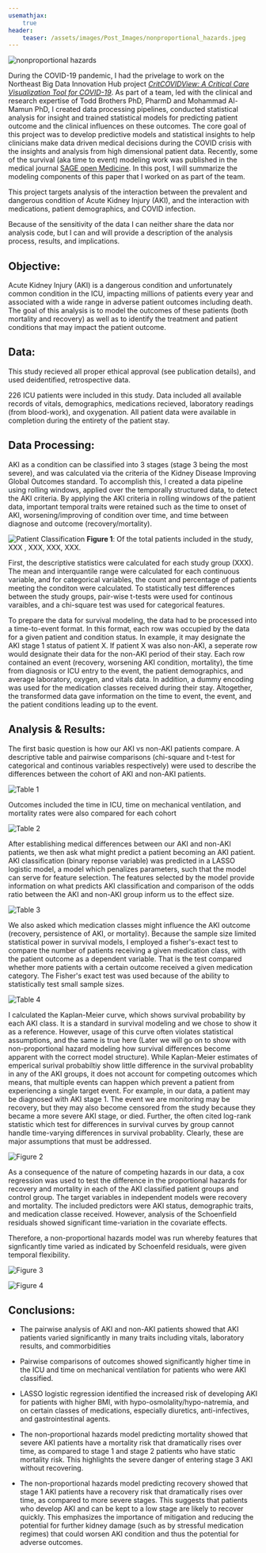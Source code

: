 ```yaml
---
usemathjax:
    true
header: 
    teaser: /assets/images/Post_Images/nonproportional_hazards.jpeg
---
```


![nonproportional hazards](/assets/images/Post_Images/nonproportional_hazards.jpeg)

During the COVID-19 pandemic, I had the privelage to work on the Northeast Big Data Innovation Hub project [_CritCOVIDView: A Critical Care Visualization Tool for COVID-19_](https://nebigdatahub.org/critcovidview/). As part of a team, led with the clinical and research expertise of Todd Brothers PhD, PharmD and Mohammad Al-Mamun PhD, I created data processing pipelines, conducted statistical analysis for insight and trained statistical models for predicting patient outcome and the clinical influences on these outcomes. The core goal of this project was to develop predictive models and statistical insights to help clinicians make data driven medical decisions during the COVID crisis with the insights and analysis from high dimensional patient data. Recently,  some of the survival (aka time to event) modeling work was published in the medical journal [SAGE open Medicine](https://journals.sagepub.com/doi/10.1177/20503121221099359).  In this post, I will summarize the modeling components of this paper that I worked on as part of the team. 

This project  targets analysis of the interaction between the prevalent and dangerous condition of Acute Kidney Injury (AKI), and the interaction with medications, patient demographics, and COVID infection. 

Because of the sensitivity of the data I can neither share the data nor analysis code, but I can and will provide a description of the analysis process, results, and implications.

<object data="/assets/supplementaryfiles/AKI_Survival_Recovery.pdf" width="1000" height="1000" type='application/pdf'></object>


## Objective:

Acute Kidney Injury (AKI) is a dangerous condition and unfortunately common condition in the ICU, impacting millions of patients every year and associated with a wide range in adverse patient outcomes including death. The goal of this analysis is to model the outcomes of these patients (both mortality and recovery) as well as to identify the treatment and patient conditions that may impact the patient outcome.


## Data:
This study recieved all proper ethical approval (see publication details), and used deidentified, retrospective data.

226 ICU patients were included in this study. Data included all available records of vitals, demographics, medications recieved, laboratory readings (from blood-work), and oxygenation. All patient data were available in completion during the entirety of the patient stay.

## Data Processing:
AKI as a condition can be classified into 3 stages (stage 3 being the most severe), and was calculated via the criteria of the Kidney Disease Improving Global Outcomes standard. To accomplish this, I created a data pipeline using rolling windows, applied over the temporally structured data, to detect the AKI criteria. By applying the AKI criteria in rolling windows of the patient data, important temporal traits were retained such as the time to onset of AKI, worsening/improving of condition over time, and time between diagnose and outcome (recovery/mortality).

![Patient Classification](/assets/images/Post_Images/patients_included_KDIGO.PNG)
__Figure 1__: Of the total patients included in the study, XXX , XXX, XXX, XXX.

First, the descriptive statistics were calculated for each study group (XXX). The mean and interquantile range were calculated for each continuous variable, and for categorical variables, the count and percentage of patients meeting the conditon were calculated. To statistically test differences between the study groups, pair-wise t-tests were used for continous varaibles, and a chi-square test was used for categorical features. 

To prepare the data for survival modeling, the data had to be processed into a time-to-event format. In this format, each row was occupied by the data for a given patient and condition status. In example, it may designate the AKI stage 1 status of patient X. If patient X was also non-AKI, a seperate row would designate their data for the non-AKI period of their stay. Each row contained an event (recovery, worsening AKI condition, mortality), the time from diagnosis or ICU entry to the event, the patient demographics, and average laboratory, oxygen, and vitals data. In addition, a dummy encoding was used for the medication classes received during their stay. Altogether, the transformed data gave information on the time to event, the event, and the patient conditions leading up to the event.

## Analysis & Results:

The first basic question is how our AKI vs non-AKI patients compare. A descriptive table and pairwise comparisons (chi-square and t-test for categorical and continous variables respectively) were used to describe the differences between the cohort of AKI and non-AKI patients. 

![Table 1](/assets/images/Post_Images/Table1.jpg)

Outcomes included the time in ICU, time on mechanical ventilation, and mortality rates were also compared for each cohort 

![Table 2](/assets/images/Post_Images/Table2.jpg)

After establishing medical differences between our AKI and non-AKI patients, we then ask what might predict a patient becoming an AKI patient. AKI classification (binary reponse variable) was predicted in a LASSO logistic model, a model which penalizes parameters, such that the model can serve for feature selection. The features selected by the model provide information on what predicts AKI classification and comparison of the odds ratio between the AKI and non-AKI group inform us to the effect size. 

![Table 3](/assets/images/Post_Images/Table3.jpg)

We also asked which medication classes might influence the AKI outcome (recovery, persistence of AKI, or mortality). Because the sample size limited statistical power in survival models, I employed a fisher's-exact test to compare the number of patients receiving a given medication class, with the patient outcome as a dependent variable. That is the test compared whether more patients with a certain outcome received a given medication category. The Fisher's exact test was used because of the ability to statistically test small sample sizes. 

![Table 4](/assets/images/Post_Images/Table4.jpg)

I calculated the Kaplan-Meier curve, which shows survival probability by each AKI class. It is a standard in survival modeling and we chose to show it as a reference. However, usage of this curve often violates statistical assumptions, and the same is true here (Later we will go on to show with non-proportional hazard modeling how survival differences become apparent with the correct model structure). While Kaplan-Meier estimates of emperical surival probabiltiy show little difference in the survival probablity in any of the AKI groups, it does not account for competing outcomes which means, that multiple events can happen which prevent a patient from experiencing a single target event. For example, in our data, a patient may be diagnosed with AKI stage 1. The event we are monitoring may be recovery, but they may also become censored from the study because they became a more severe AKI stage, or died. Further, the often cited log-rank statistic which test for differences in survival curves by group cannot handle time-varying differences in survival probablity. Clearly, these are major assumptions that must be addressed.

![Figure 2](/assets/images/Post_Images/Figure2.jpg)

As a consequence of the nature of competing hazards in our data, a cox regression was used to test the difference in the proportional hazards for recovery and mortality in each of the AKI classified patient groups and control group. The target variables in independent models were recovery and mortality. The included predictors were AKI status, demographic traits, and medication classe received. However, analysis of the Schoenfield residuals showed significant time-variation in the covariate effects. 

Therefore, a non-proportional hazards model was run whereby features that signficantly time varied as indicated by Schoenfeld residuals, were given temporal flexibility. 

![Figure 3](/assets/images/Post_Images/Figure3.jpg)

![Figure 4](/assets/images/Post_Images/Figure4.jpg)


## Conclusions:

- The pairwise analysis of AKI and non-AKI patients showed that AKI patients varied significantly in many traits including vitals, laboratory results, and commorbidities

- Pairwise comparisons of outcomes showed significantly higher time in the ICU and time on mechanical ventilation for patients who were AKI classified. 

- LASSO logistic regression identified the increased risk of developing AKI for patients with higher BMI, with hypo-osmolality/hypo-natremia, and on certain classes of medications, especially diuretics, anti-infectives, and gastrointestinal agents.

- The non-proportional hazards model predicting mortality showed that severe AKI patients have a mortality risk that dramatically rises over time, as compared to stage 1 and stage 2 patients who have static mortality risk. This highlights the severe danger of entering stage 3 AKI without recovering. 

- The non-proportional hazards model predicting recovery showed that stage 1 AKI patients have a recovery risk that dramatically rises over time, as compared to more severe stages. This suggests that patients who develop AKI and can be kept to a low stage are likely to recover quickly. This emphasizes the importance of mitigation and reducing the potential for further kidney damage (such as by stressful medication regimes) that could worsen AKI condition and thus the potential for adverse outcomes.